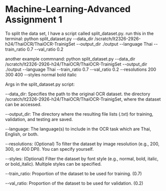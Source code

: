 # Machine-Learning-Advanced Assignment 1 
To split the data set, I have a script called split_dataset.py. 
run this in the terminal:
python split_dataset.py --data_dir /scratch/lt2326-2926-h24/ThaiOCR/ThaiOCR-TrainigSet --output_dir ./output --language Thai --train_ratio 0.7 --val_ratio 0.2

another example commnand:
python split_dataset.py --data_dir /scratch/lt2326-2926-h24/ThaiOCR/ThaiOCR-TrainigSet --output_dir ./output --language Thai --train_ratio 0.7 --val_ratio 0.2 --resolutions 200 300 400 --styles normal bold italic

Args in the split_dataset.py script:

--data_dir: Specifies the path to the original OCR dataset. the directory /scratch/lt2326-2926-h24/ThaiOCR/ThaiOCR-TrainigSet, where the dataset can be accessed. 

--output_dir: The directory where the resulting file lists (.txt) for training, validation,  and testing are saved.

--language: The language(s) to include in the OCR task which are Thai, English, or both. 

--resolutions: (Optional) To filter the dataset by image resolution (e.g., 200, 300, or 400 DPI). You can specify yourself. 

--styles: (Optional) Filter the dataset by font style (e.g., normal, bold, italic, or bold_italic). Multiple styles can be specified.

--train_ratio: Proportion of the dataset to be used for training. (0.7)

--val_ratio: Proportion of the dataset to be used for validation. (0.2) 


